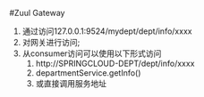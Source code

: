 #Zuul Gateway
1. 通过访问127.0.0.1:9524/mydept/dept/info/xxxx
2. 对网关进行访问;
3. 从consumer访问可以使用以下形式访问
    1. http://SPRINGCLOUD-DEPT/dept/info/xxxx
    2. departmentService.getInfo()
    3. 或直接调用服务地址